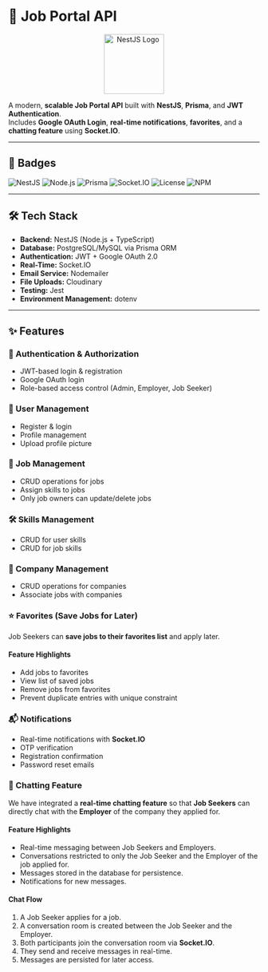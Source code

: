 # 🚀 Job Portal API

<p align="center">
  <a href="https://nestjs.com/" target="_blank">
    <img src="https://nestjs.com/img/logo-small.svg" width="120" alt="NestJS Logo" />
  </a>
</p>

A modern, **scalable Job Portal API** built with **NestJS**, **Prisma**, and **JWT Authentication**.  
Includes **Google OAuth Login**, **real-time notifications**, **favorites**, and a **chatting feature** using **Socket.IO**.

---

## 📌 Badges

![NestJS](https://img.shields.io/badge/NestJS-9.0.0-red?logo=nestjs)
![Node.js](https://img.shields.io/badge/Node.js-20.0.0-green?logo=node.js)
![Prisma](https://img.shields.io/badge/Prisma-4.15.0-blue?logo=prisma)
![Socket.IO](https://img.shields.io/badge/Socket.IO-4.7.0-orange)
![License](https://img.shields.io/badge/license-MIT-brightgreen)
![NPM](https://img.shields.io/npm/v/@nestjs/core)

---

## 🛠️ Tech Stack

- **Backend:** NestJS (Node.js + TypeScript)
- **Database:** PostgreSQL/MySQL via Prisma ORM
- **Authentication:** JWT + Google OAuth 2.0
- **Real-Time:** Socket.IO
- **Email Service:** Nodemailer
- **File Uploads:** Cloudinary
- **Testing:** Jest
- **Environment Management:** dotenv

---

## ✨ Features

### 🔑 Authentication & Authorization
- JWT-based login & registration
- Google OAuth login
- Role-based access control (Admin, Employer, Job Seeker)

### 👤 User Management
- Register & login
- Profile management
- Upload profile picture

### 💼 Job Management
- CRUD operations for jobs
- Assign skills to jobs
- Only job owners can update/delete jobs

### 🛠️ Skills Management
- CRUD for user skills
- CRUD for job skills

### 🏢 Company Management
- CRUD operations for companies
- Associate jobs with companies

### ⭐ Favorites (Save Jobs for Later)
Job Seekers can **save jobs to their favorites list** and apply later.

#### Feature Highlights
- Add jobs to favorites  
- View list of saved jobs  
- Remove jobs from favorites  
- Prevent duplicate entries with unique constraint  

### 📬 Notifications
- Real-time notifications with **Socket.IO**
- OTP verification
- Registration confirmation
- Password reset emails

### 💬 Chatting Feature
We have integrated a **real-time chatting feature** so that **Job Seekers** can directly chat with the **Employer** of the company they applied for.

#### Feature Highlights
- Real-time messaging between Job Seekers and Employers.
- Conversations restricted to only the Job Seeker and the Employer of the job applied for.
- Messages stored in the database for persistence.
- Notifications for new messages.

#### Chat Flow
1. A Job Seeker applies for a job.
2. A conversation room is created between the Job Seeker and the Employer.
3. Both participants join the conversation room via **Socket.IO**.
4. They send and receive messages in real-time.
5. Messages are persisted for later access.

